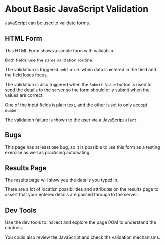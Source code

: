 # About Basic JavaScript Validation

<div class="explanation">
        <p>JavaScript can be used to validate forms.
        </p>
</div>

## HTML Form

This HTML Form shows a simple form with validation.

Both fields use the same validation routine.

The validation is triggered `onblur` i.e. when data is entered in the field and the field loses focus.

The validation is also triggered when the `Submit Value` button is used to send the details to the server so the form should only submit when the values are correct.

One of the input fields is plain text, and the other is set to only accept `number`.

The validation failure is shown to the user via a JavaScript `alert`.

## Bugs

This page has at least one bug, so it is possible to use this form as a testing exercise as well as practicing automating.

## Results Page

The results page will show you the details you typed in.

There are a lot of location possibilities and attributes on the results page to assert that your entered details are passed through to the server.

## Dev Tools

Use the dev tools to inspect and explore the page DOM to understand the controls.

You could also review the JavaScript and check the validation mechanisms.